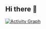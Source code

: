 ## Hi there 👋

<!--
**AlperenSamurlu/AlperenSamurlu** is a ✨ _special_ ✨ repository because its `README.md` (this file) appears on your GitHub profile.

Here are some ideas to get you started:

- 🔭 I’m currently working on ...
- 🌱 I’m currently learning ...
- 👯 I’m looking to collaborate on ...
- 🤔 I’m looking for help with ...
- 💬 Ask me about ...
- 📫 How to reach me: ...
- 😄 Pronouns: ...
- ⚡ Fun fact: ...
-->


[![Activity Graph](https://github-readme-activity-graph.vercel.app/graph?username=AlperenSamurlu&theme=rogue)](https://github.com/ashutosh00710/github-readme-activity-graph)
